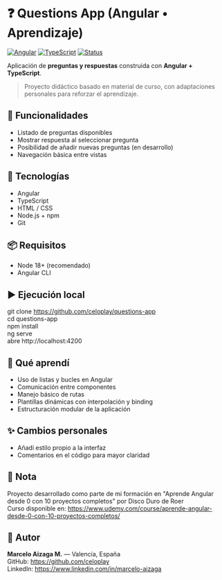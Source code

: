 # ❓ Questions App (Angular • Aprendizaje)

[![Angular](https://img.shields.io/badge/Angular-Framework-red)]()
[![TypeScript](https://img.shields.io/badge/TypeScript-Language-blue)]()
[![Status](https://img.shields.io/badge/Status-Active-brightgreen)]()

Aplicación de **preguntas y respuestas** construida con **Angular + TypeScript**.  
> Proyecto didáctico basado en material de curso, con adaptaciones personales para reforzar el aprendizaje.


## 🚀 Funcionalidades
- Listado de preguntas disponibles
- Mostrar respuesta al seleccionar pregunta
- Posibilidad de añadir nuevas preguntas (en desarrollo)
- Navegación básica entre vistas


## 🧰 Tecnologías
- Angular
- TypeScript
- HTML / CSS
- Node.js + npm
- Git


## 📦 Requisitos
- Node 18+ (recomendado)
- Angular CLI

## ▶️ Ejecución local
git clone https://github.com/celoplay/questions-app<br>
cd questions-app<br>
npm install<br>
ng serve<br>
abre http://localhost:4200

## 🧠 Qué aprendí
- Uso de listas y bucles en Angular
- Comunicación entre componentes
- Manejo básico de rutas
- Plantillas dinámicas con interpolación y binding
- Estructuración modular de la aplicación

## ✨ Cambios personales
- Añadí estilo propio a la interfaz
- Comentarios en el código para mayor claridad

## 📝 Nota
Proyecto desarrollado como parte de mi formación en "Aprende Angular desde 0 con 10 proyectos completos" por Disco Duro de Roer  <br>
Curso disponible en: https://www.udemy.com/course/aprende-angular-desde-0-con-10-proyectos-completos/



## 👤 Autor

**Marcelo Aizaga M.** — Valencia, España  
GitHub: https://github.com/celoplay  
LinkedIn: https://www.linkedin.com/in/marcelo-aizaga
